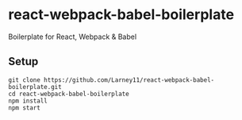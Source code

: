 # react-webpack-babel-boilerplate
Boilerplate for React, Webpack &amp; Babel

## Setup
    git clone https://github.com/Larney11/react-webpack-babel-boilerplate.git
    cd react-webpack-babel-boilerplate
    npm install
    npm start
